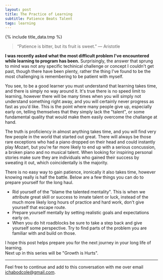 ```yaml
---
layout: post
title: The Practice of Learning
subtitle: Patience Beats Talent
tags: learning
---
```

{% include title_data.tmp %}

>“Patience is bitter, but its fruit is sweet.”
>― Aristotle

**I was recently asked what the most difficult problem I've encountered while learning to program has been.**  Surprisingly, the answer that sprung to mind was not any specific techinical challenge or concept I couldn't get past, though there have been plenty, rather the thing I've found to be the most challenging is remembering to be patient with myself.

You see, to be a good learner you must understand that learning takes time, and there is simply no way around it.  It's true there is no speed limit to learning, however there will be many times when you will simply not understand something right away, and you will certainly never progress as fast as you’d like.  This is the point where many people give up, especially early on, telling themselves that they simply lack the "talent", or some fundamental quality that would make them easily overcome the challange at hand.

The truth is proficiency in almost anything takes time, and you will find very few people in the world that started out great. There will always be those rare exceptions who had a piano dropped on their head and could instantly play Mozart, but you're far more likely to end up with a serious concussion, a broken piano and no musical talent. When looking for inspiring personal stories make sure they are individuals who gained their success by sweating it out, which coincidentally is the majority.

There is no easy way to gain patience, ironically it also takes time, however knowing really is half the battle. Below are a few things you can do to prepare yourself for the long haul.
* Rid yourself of the "blame the talented mentality".  This is when we attribute great skill or success to innate talent or luck, instead of the much more likely long hours of practice and hard work, don't give yourself that escape route.
* Prepare yourself mentally by setting realistic goals and expectations early on.
* When you do hit roadblocks be sure to take a step back and give yourself some perspective. Try to find parts of the problem you are familiar with and build on those.

I hope this post helps prepare you for the next journey in your long life of learning.<br>
Next up in this series will be "Growth is Hurts".

****

Feel free to continue and add to this conversation with me over email <ichabodcole@gmail.com>.
